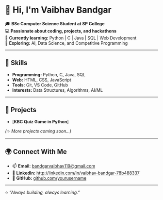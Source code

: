 # 👋 Hi, I'm Vaibhav Bandgar

🎓 **BSc Computer Science Student at SP College**  
💻 **Passionate about coding, projects, and hackathons**  
🌱 **Currently learning:** Python | C | Java | SQL | Web Development  
🚀 **Exploring:** AI, Data Science, and Competitive Programming

---

## 🔧 Skills
- **Programming:** Python, C, Java, SQL  
- **Web:** HTML, CSS, JavaScript  
- **Tools:** Git, VS Code, GitHub  
- **Interests:** Data Structures, Algorithms, AI/ML

---

## 📂 Projects
- [**KBC Quiz Game in Python**]

*(✨ More projects coming soon...)*

---

## 🌍 Connect With Me
- 📫 **Email:** bandgarvaibhav119@gmail.com  
- 💼 **LinkedIn:** http://linkedin.com/in/vaibhav-bandgar-78b488337  
- 🐙 **GitHub:** [github.com/yourusername](https://github.com/yourusername)

---

⭐️ *“Always building, always learning.”*
